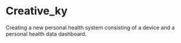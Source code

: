 # Creative_ky
Creating a new personal health system consisting of a device and a personal health data dashboard.
